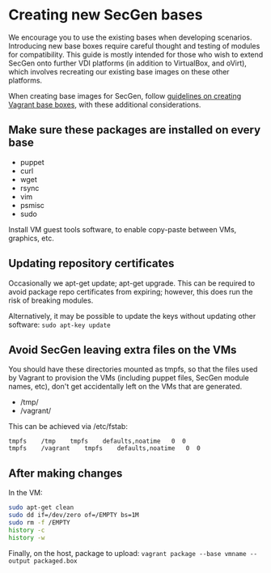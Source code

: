 # Creating new SecGen bases

We encourage you to use the existing bases when developing scenarios. Introducing new base boxes require careful thought and testing of modules for compatibility. This guide is mostly intended for those who wish to extend SecGen onto further VDI platforms (in addition to VirtualBox, and oVirt), which involves recreating our existing base images on these other platforms.

When creating base images for SecGen, follow [guidelines on creating Vagrant base boxes](https://www.vagrantup.com/docs/boxes/base.html), with these additional considerations.

## Make sure these packages are installed on every base
- puppet
- curl
- wget
- rsync
- vim
- psmisc
- sudo

Install VM guest tools software, to enable copy-paste between VMs, graphics, etc.

## Updating repository certificates

Occasionally we apt-get update; apt-get upgrade. This can be required to avoid package repo certificates from expiring; however, this does run the risk of breaking modules.

Alternatively, it may be possible to update the keys without updating other software: `sudo apt-key update`

## Avoid SecGen leaving extra files on the VMs
You should have these directories mounted as tmpfs, so that the files used by Vagrant to provision the VMs (including puppet files, SecGen module names, etc), don't get accidentally left on the VMs that are generated.
- /tmp/
- /vagrant/

This can be achieved via /etc/fstab:

```
tmpfs    /tmp    tmpfs    defaults,noatime   0  0
tmpfs    /vagrant    tmpfs    defaults,noatime   0  0
```

## After making changes

In the VM:

```bash
sudo apt-get clean
sudo dd if=/dev/zero of=/EMPTY bs=1M
sudo rm -f /EMPTY
history -c
history -w
```

Finally, on the host, package to upload:
`vagrant package --base vmname --output packaged.box`
